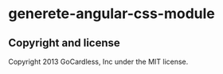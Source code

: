 # generete-angular-css-module

## Copyright and license

Copyright 2013 GoCardless, Inc under the MIT license.
